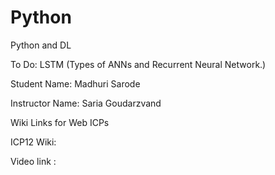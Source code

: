 # Python

Python and DL

To Do: LSTM (Types of ANNs and Recurrent Neural Network.)

Student Name: Madhuri Sarode

Instructor Name: Saria Goudarzvand

Wiki Links for Web ICPs

ICP12 Wiki:

Video link :
